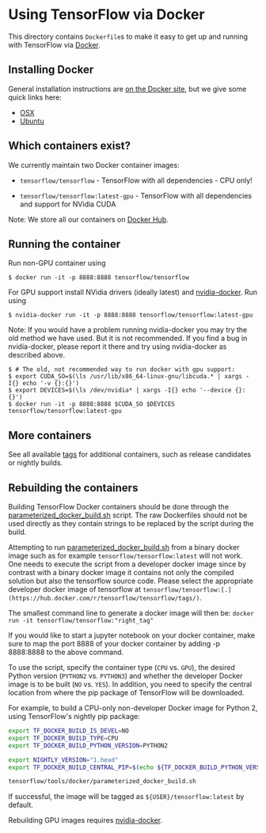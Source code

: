 # Using TensorFlow via Docker

This directory contains `Dockerfile`s to make it easy to get up and running with
TensorFlow via [Docker](http://www.docker.com/).

## Installing Docker

General installation instructions are
[on the Docker site](https://docs.docker.com/installation/), but we give some
quick links here:

* [OSX](https://www.docker.com/products/docker#/mac)
* [Ubuntu](https://docs.docker.com/engine/installation/linux/ubuntulinux/)

## Which containers exist?

We currently maintain two Docker container images:

* `tensorflow/tensorflow` - TensorFlow with all dependencies - CPU only!

* `tensorflow/tensorflow:latest-gpu` - TensorFlow with all dependencies
  and support for NVidia CUDA

Note: We store all our containers on 
[Docker Hub](https://hub.docker.com/r/tensorflow/tensorflow/tags/).


## Running the container

Run non-GPU container using

    $ docker run -it -p 8888:8888 tensorflow/tensorflow

For GPU support install NVidia drivers (ideally latest) and
[nvidia-docker](https://github.com/NVIDIA/nvidia-docker). Run using

    $ nvidia-docker run -it -p 8888:8888 tensorflow/tensorflow:latest-gpu


Note: If you would have a problem running nvidia-docker you may try the old method
we have used. But it is not recommended. If you find a bug in nvidia-docker, please report
it there and try using nvidia-docker as described above.

    $ # The old, not recommended way to run docker with gpu support:
    $ export CUDA_SO=$(\ls /usr/lib/x86_64-linux-gnu/libcuda.* | xargs -I{} echo '-v {}:{}')
    $ export DEVICES=$(\ls /dev/nvidia* | xargs -I{} echo '--device {}:{}')
    $ docker run -it -p 8888:8888 $CUDA_SO $DEVICES tensorflow/tensorflow:latest-gpu


## More containers

See all available [tags](https://hub.docker.com/r/tensorflow/tensorflow/tags/)
for additional containers, such as release candidates or nightly builds.


## Rebuilding the containers

Building TensorFlow Docker containers should be done through the
[parameterized_docker_build.sh](https://github.com/tensorflow/tensorflow/blob/master/tensorflow/tools/docker/parameterized_docker_build.sh)
script. The raw Dockerfiles should not be used directly as they contain strings
to be replaced by the script during the build.

Attempting to run [parameterized_docker_build.sh](https://github.com/tensorflow/tensorflow/blob/master/tensorflow/tools/docker/parameterized_docker_build.sh)
from a binary docker image such as for example `tensorflow/tensorflow:latest` will
not work. One needs to execute the script from a developer docker image since by
contrast with a binary docker image it contains not only the compiled solution but
also the tensorflow source code. Please select the appropriate developer docker
image of tensorflow at `tensorflow/tensorflow:[.](https://hub.docker.com/r/tensorflow/tensorflow/tags/)`.

The smallest command line to generate a docker image will then be:
```docker run -it tensorflow/tensorflow:"right_tag"```

If you would like to start a jupyter notebook on your docker container, make sure
to map the port 8888 of your docker container by adding -p 8888:8888 to the above
command.

To use the script, specify the container type (`CPU` vs. `GPU`), the desired
Python version (`PYTHON2` vs. `PYTHON3`) and whether the developer Docker image
is to be built (`NO` vs. `YES`). In addition, you need to specify the central
location from where the pip package of TensorFlow will be downloaded.

For example, to build a CPU-only non-developer Docker image for Python 2, using
TensorFlow's nightly pip package:

``` bash
export TF_DOCKER_BUILD_IS_DEVEL=NO
export TF_DOCKER_BUILD_TYPE=CPU
export TF_DOCKER_BUILD_PYTHON_VERSION=PYTHON2

export NIGHTLY_VERSION="1.head"
export TF_DOCKER_BUILD_CENTRAL_PIP=$(echo ${TF_DOCKER_BUILD_PYTHON_VERSION} | sed s^PYTHON2^http://ci.tensorflow.org/view/Nightly/job/nightly-matrix-cpu/TF_BUILD_IS_OPT=OPT,TF_BUILD_IS_PIP=PIP,TF_BUILD_PYTHON_VERSION=${TF_DOCKER_BUILD_PYTHON_VERSION},label=cpu-slave/lastSuccessfulBuild/artifact/pip_test/whl/tensorflow-${NIGHTLY_VERSION}-cp27-cp27mu-manylinux1_x86_64.whl^ | sed s^PYTHON3^http://ci.tensorflow.org/view/Nightly/job/nightly-python35-linux-cpu/lastSuccessfulBuild/artifact/pip_test/whl/tensorflow-${NIGHTLY_VERSION}-cp35-cp35m-manylinux1_x86_64.whl^)

tensorflow/tools/docker/parameterized_docker_build.sh
```

If successful, the image will be tagged as `${USER}/tensorflow:latest` by default.

Rebuilding GPU images requires [nvidia-docker](https://github.com/NVIDIA/nvidia-docker).
